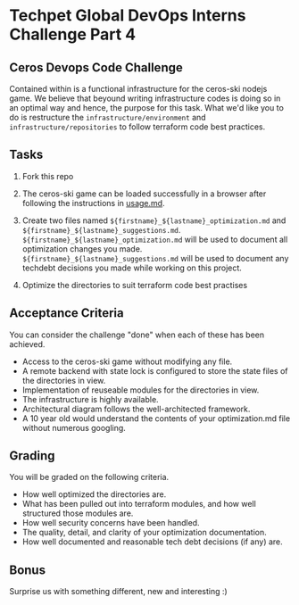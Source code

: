 # Techpet Global DevOps Interns Challenge Part 4

## Ceros Devops Code Challenge

Contained within is a functional infrastructure for the ceros-ski nodejs game. We believe that beyound writing infrastructure codes is doing so in an optimal way and hence, the purpose for this task. What we'd like you to do is restructure the `infrastructure/environment` and `infrastructure/repositories` to follow terraform code best practices.

## Tasks

1. Fork this repo

2. The ceros-ski game can be loaded successfully in a browser after following the instructions in [usage.md](usage.md). 

3. Create two files named `${firstname}_${lastname}_optimization.md` and `${firstname}_${lastname}_suggestions.md`. `${firstname}_${lastname}_optimization.md` will be used to document all optimization changes you made. `${firstname}_${lastname}_suggestions.md` will be used to document any techdebt decisions you made while working on this project. 

4. Optimize the directories to suit terraform code best practises


## Acceptance Criteria

You can consider the challenge "done" when each of these has been achieved.

- Access to the ceros-ski game without modifying any file.
- A remote backend with state lock is configured to store the state files of the directories in view.
- Implementation of reuseable modules for the directories in view.
- The infrastructure is highly available.
- Architectural diagram follows the well-architected framework.
- A 10 year old would understand the contents of your optimization.md file without numerous googling.

## Grading

You will be graded on the following criteria.

- How well optimized the directories are.
- What has been pulled out into terraform modules, and how well structured those modules are.
- How well security concerns have been handled.
- The quality, detail, and clarity of your optimization documentation.
- How well documented and reasonable tech debt decisions (if any) are.

## Bonus

Surprise us with something different, new and interesting :)
